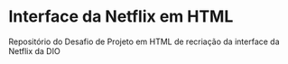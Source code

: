 # Interface da Netflix em HTML

Repositório do Desafio de Projeto em HTML de recriação da interface da Netflix da DIO
